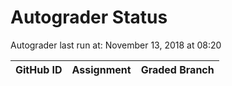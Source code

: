 # Autograder Status
Autograder last run at: November 13, 2018 at 08:20

| GitHub ID | Assignment | Graded Branch |
|-----------|------------|---------------|
